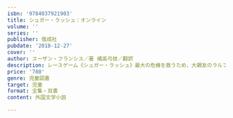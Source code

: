 ```yaml
---
isbn: '9784037921903'
title: シュガー・ラッシュ：オンライン
volume: ''
series: ''
publisher: 偕成社
pubdate: '2018-12-27'
cover: ''
author: スーザン・フランシス／著 橘高弓枝／翻訳
description: レースゲーム《シュガー・ラッシュ》最大の危機を救うため、大親友のラルフとバネロペはインターネットの世界へ！
price: '780'
genre: 児童図書
target: 児童
format: 全集・双書
content: 外国文学小説

---
```

